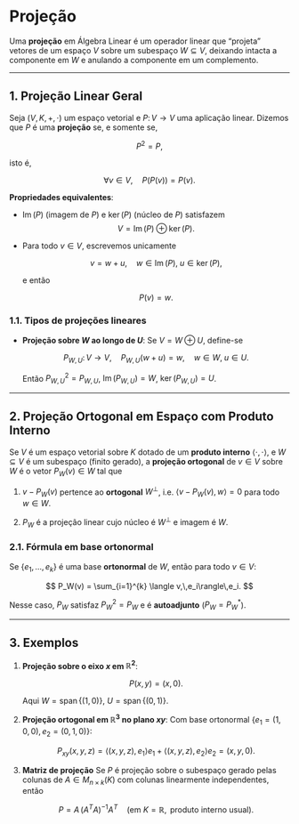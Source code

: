 # Projeção

Uma **projeção** em Álgebra Linear é um operador linear que “projeta” vetores de um espaço $V$ sobre um subespaço $W\subseteq V$, deixando intacta a componente em $W$ e anulando a componente em um complemento.

---

## 1. Projeção Linear Geral

Seja $(V,K,+,\cdot)$ um espaço vetorial e $P\colon V\to V$ uma aplicação linear. Dizemos que $P$ é uma **projeção** se, e somente se,

$$
P^2 = P,
$$

isto é,

$$
\forall v\in V,\quad P\bigl(P(v)\bigr) = P(v).
$$

**Propriedades equivalentes**:

- $\operatorname{Im}(P)$ (imagem de $P$) e $\ker(P)$ (núcleo de $P$) satisfazem
  $$
    V = \operatorname{Im}(P)\;\oplus\;\ker(P).
  $$
- Para todo $v\in V$, escrevemos unicamente

  $$
    v = w + u,
    \quad
    w\in \operatorname{Im}(P),\;
    u\in \ker(P),
  $$

  e então

  $$
    P(v) = w.
  $$

### 1.1. Tipos de projeções lineares

* **Projeção sobre $W$ ao longo de $U$**:
  Se $V = W \oplus U$, define-se

  $$
    P_{W,U}\colon V\to V,
    \quad
    P_{W,U}(w+u) = w,
    \quad w\in W,\;u\in U.
  $$

  Então $P_{W,U}^2 = P_{W,U}$, $\operatorname{Im}(P_{W,U}) = W$, $\ker(P_{W,U}) = U$.

---

## 2. Projeção Ortogonal em Espaço com Produto Interno

Se $V$ é um espaço vetorial sobre $K$ dotado de um **produto interno** $\langle\cdot,\cdot\rangle$, e $W\subseteq V$ é um subespaço (finito gerado), a **projeção ortogonal** de $v\in V$ sobre $W$ é o vetor $P_W(v)\in W$ tal que

1. $v - P_W(v)$ pertence ao **ortogonal** $W^\perp$, i.e.
   $\langle v - P_W(v), w\rangle = 0$ para todo $w\in W$.

2. $P_W$ é a projeção linear cujo núcleo é $W^\perp$ e imagem é $W$.

### 2.1. Fórmula em base ortonormal

Se $\{e_1,\dots,e_k\}$ é uma base **ortonormal** de $W$, então para todo $v\in V$:

$$
P_W(v)
= \sum_{i=1}^{k} \langle v,\,e_i\rangle\,e_i.
$$

Nesse caso, $P_W$ satisfaz $P_W^2 = P_W$ e é **autoadjunto** ($P_W = P_W^*$).

---

## 3. Exemplos

1. **Projeção sobre o eixo $x$ em $\mathbb{R}^2$**:

   $$
     P(x,y) = (x,0).
   $$

   Aqui $W = \operatorname{span}\{(1,0)\}$, $U = \operatorname{span}\{(0,1)\}$.

2. **Projeção ortogonal em $\mathbb{R}^3$ no plano $xy$**:
   Com base ortonormal $\{e_1=(1,0,0),e_2=(0,1,0)\}$:

   $$
     P_{xy}(x,y,z) = \langle (x,y,z),e_1\rangle e_1 + \langle (x,y,z),e_2\rangle e_2 = (x,y,0).
   $$

3. **Matriz de projeção**
   Se $P$ é projeção sobre o subespaço gerado pelas colunas de $A\in M_{n\times k}(K)$ com colunas linearmente independentes, então

   $$
     P = A\,(A^TA)^{-1}A^T
     \quad (\text{em }K=\mathbb{R},\text{ produto interno usual}).
   $$
